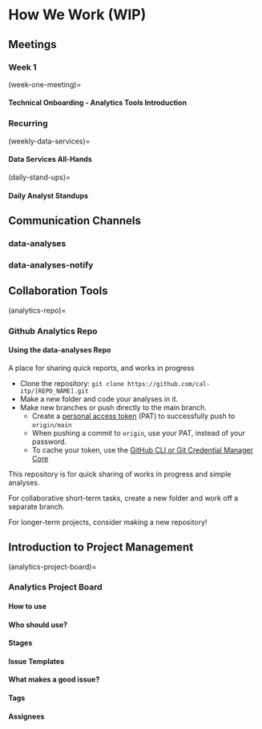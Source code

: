 # How We Work (WIP)
## Meetings
### Week 1
(week-one-meeting)=
#### Technical Onboarding - Analytics Tools Introduction
### Recurring
(weekly-data-services)=
#### Data Services All-Hands
(daily-stand-ups)=
#### Daily Analyst Standups
## Communication Channels
### data-analyses
### data-analyses-notify
## Collaboration Tools
(analytics-repo)=
### Github Analytics Repo
#### Using the data-analyses Repo
A place for sharing quick reports, and works in progress
* Clone the repository: `git clone https://github.com/cal-itp/[REPO_NAME].git`
* Make a new folder and code your analyses in it.
* Make new branches or push directly to the main branch.
    * Create a [personal access token](https://docs.github.com/en/authentication/keeping-your-account-and-data-secure/creating-a-personal-access-token) (PAT) to successfully push to `origin/main`
    * When pushing a commit to `origin`, use your PAT, instead of your password.
    * To cache your token, use the [GitHub CLI or Git Credential Manager Core](https://docs.github.com/en/get-started/getting-started-with-git/caching-your-github-credentials-in-git)

This repository is for quick sharing of works in progress and simple analyses.

For collaborative short-term tasks, create a new folder and work off a separate branch.

For longer-term projects, consider making a new repository!
## Introduction to Project Management
(analytics-project-board)=
### Analytics Project Board
#### How to use
#### Who should use?
#### Stages
#### Issue Templates
#### What makes a good issue?
#### Tags
#### Assignees

